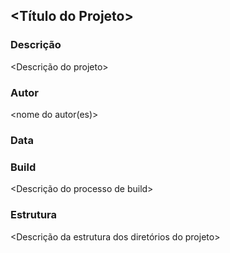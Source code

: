 ## <Título do Projeto>

### Descrição
<Descrição do projeto>

### Autor
<nome do autor(es)>

### Data
<dd-mm-yyyy>

### Build 
<Descrição do processo de build>

### Estrutura
<Descrição da estrutura dos diretórios do projeto>